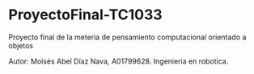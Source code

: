 # ProyectoFinal-TC1033
Proyecto final de la meteria de pensamiento computacional orientado a objetos

Autor: Moisés Abel Díaz Nava, A01799628. Ingenieria en robotica.